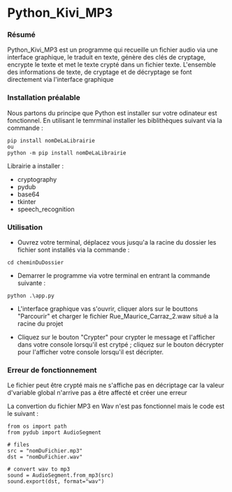 # Python_Kivi_MP3

### Résumé

Python_Kivi_MP3 est un programme qui recueille un fichier audio via une interface graphique, le traduit en texte, génère des clés de cryptage, encrypte le texte et met le texte crypté dans un fichier texte. L'ensemble des informations de texte, de cryptage et de décryptage se font directement via l'interface graphique

### Installation préalable

Nous partons du principe que Python est installer sur votre odinateur est fonctionnel.
En utilisant le temrminal installer les biblithèques suivant via la commande :

```
pip install nomDeLaLibrairie
ou
python -m pip install nomDeLaLibrairie
```

Librairie a installer :

- cryptography
- pydub
- base64
- tkinter
- speech_recognition

### Utilisation

- Ouvrez votre terminal, déplacez vous jusqu'a la racine du dossier les fichier sont installés via la commande :
```
cd cheminDuDossier
```
- Demarrer le programme via votre terminal en entrant la commande suivante : 

```
python .\app.py
```

- L'interface graphique vas s'ouvrir, cliquer alors sur le bouttons "Parcourir" et charger le fichier Rue_Maurice_Carraz_2.waw situé a la racine du projet

- Cliquez sur le bouton "Crypter" pour crypter le message et l'afficher dans votre console lorsqu'il est crytpé ; cliquez sur le bouton décrypter pour l'afficher votre console lorsqu'il est décripter.

### Erreur de fonctionnement

Le fichier peut être crypté mais ne s'affiche pas en décriptage car la valeur d'variable global n'arrive pas a être affecté et créer une erreur

La convertion du fichier MP3 en Wav n'est pas fonctionnel mais le code est le suivant :

```
from os import path
from pydub import AudioSegment

# files                                                                         
src = "nomDuFichier.mp3"
dst = "nomDuFichier.wav"

# convert wav to mp3                                                            
sound = AudioSegment.from_mp3(src)
sound.export(dst, format="wav")
```